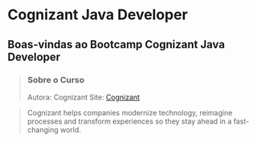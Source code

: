 # Cognizant Java Developer


## Boas-vindas ao Bootcamp Cognizant Java Developer

> ### Sobre o Curso
> Autora: Cognizant
> Site: [Cognizant ](https://www.cognizant.com/us/en)

>Cognizant helps companies modernize technology, reimagine processes and transform experiences so they stay ahead in a fast-changing world.